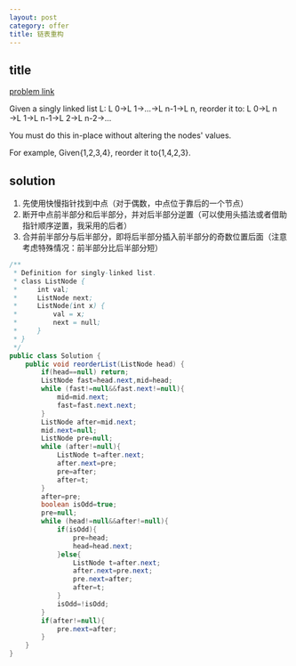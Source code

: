 ```yaml
---
layout: post
category: offer
title: 链表重构
---
```


## title
[problem link](https://www.nowcoder.com/practice/3d281dc0b3704347846a110bf561ef6b?tpId=46&tqId=29037&rp=1&ru=/ta/leetcode&qru=/ta/leetcode/question-ranking)

Given a singly linked list L: L 0→L 1→…→L n-1→L n,
reorder it to: L 0→L n →L 1→L n-1→L 2→L n-2→…

You must do this in-place without altering the nodes' values.

For example,
Given{1,2,3,4}, reorder it to{1,4,2,3}.



## solution

1. 先使用快慢指针找到中点（对于偶数，中点位于靠后的一个节点）
2. 断开中点前半部分和后半部分，并对后半部分逆置（可以使用头插法或者借助指针顺序逆置，我采用的后者）
3. 合并前半部分与后半部分，即将后半部分插入前半部分的奇数位置后面（注意考虑特殊情况：前半部分比后半部分短）

```java
/**
 * Definition for singly-linked list.
 * class ListNode {
 *     int val;
 *     ListNode next;
 *     ListNode(int x) {
 *         val = x;
 *         next = null;
 *     }
 * }
 */
public class Solution {
    public void reorderList(ListNode head) {
        if(head==null) return;
        ListNode fast=head.next,mid=head;
        while (fast!=null&&fast.next!=null){
            mid=mid.next;
            fast=fast.next.next;
        }
        ListNode after=mid.next;
        mid.next=null;
        ListNode pre=null;
        while (after!=null){
            ListNode t=after.next;
            after.next=pre;
            pre=after;
            after=t;
        }
        after=pre;
        boolean isOdd=true;
        pre=null;
        while (head!=null&&after!=null){
            if(isOdd){
                pre=head;
                head=head.next;
            }else{
                ListNode t=after.next;
                after.next=pre.next;
                pre.next=after;
                after=t;
            }
            isOdd=!isOdd;
        }
        if(after!=null){
            pre.next=after;
        }
    }
}

```
